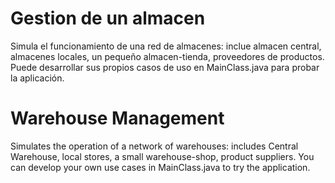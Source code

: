 Gestion de un almacen
====================================
Simula el funcionamiento de una red de almacenes: inclue almacen central, almacenes locales,
un pequeño almacen-tienda, proveedores de productos.
Puede desarrollar sus propios casos de uso en MainClass.java para probar la aplicación.


Warehouse Management
=========================
Simulates the operation of a network of warehouses: includes Central Warehouse, local stores,
a small warehouse-shop, product suppliers.
You can develop your own use cases in MainClass.java to try the application.
